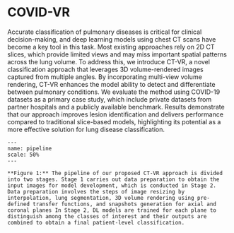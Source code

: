 # COVID-VR

Accurate classification of pulmonary diseases is critical for clinical decision-making, and deep learning models using chest CT scans have become a key tool in this task. Most existing approaches rely on 2D CT slices, which provide limited views and may miss important spatial patterns across the lung volume. To address this, we introduce CT-VR, a novel classification approach that leverages 3D volume-rendered images captured from multiple angles. By incorporating multi-view volume rendering, CT-VR enhances the model ability to detect and differentiate between pulmonary conditions. We evaluate the method using COVID-19 datasets as a primary case study, which include private datasets from partner hospitals and a publicly available benchmark. Results demonstrate that our approach improves lesion identification and delivers performance compared to traditional slice-based models, highlighting its potential as a more effective solution for lung disease classification.

```{figure} /_static/lecture_specific/index/pipeline.png
---
name: pipeline
scale: 50%
---

**Figure 1:** The pipeline of our proposed CT-VR approach is divided into two stages. Stage 1 carries out data preparation to obtain the input images for model development, which is conducted in Stage 2. Data preparation involves the steps of image resizing by interpolation, lung segmentation, 3D volume rendering using pre-defined transfer functions, and snapshots generation for axial and coronal planes In Stage 2, DL models are trained for each plane to distinguish among the classes of interest and their outputs are combined to obtain a final patient-level classification.

```
